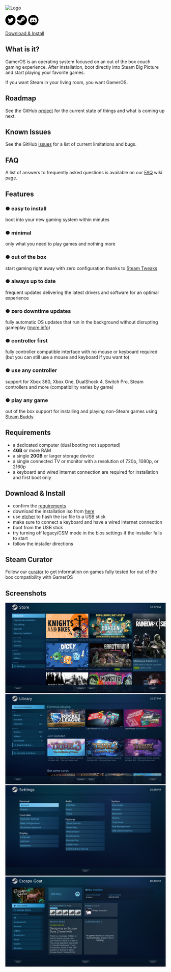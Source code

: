 ![Logo](https://avatars3.githubusercontent.com/u/51765619?s=88&v=4)

[![Twitter](icons/twitter.png)](https://twitter.com/GamerOS_Linux) [![Steam](icons/steam.png)](https://steamcommunity.com/groups/gamer-os) [![Discord](icons/discord.png)](https://discord.gg/fKsUbrt)

[Download & Install](#download--install)

## What is it?
GamerOS is an operating system focused on an out of the box couch gaming experience. After installation, boot directly into Steam Big Picture and start playing your favorite games.

If you want Steam in your living room, you want GamerOS.

## Roadmap
See the GitHub [project](https://github.com/orgs/gamer-os/projects/1) for the current state of things and what is coming up next.

## Known Issues
See the GitHub [issues](https://github.com/gamer-os/gamer-os/issues) for a list of current limitations and bugs.

## FAQ
A list of answers to frequently asked questions is available on our [FAQ](https://github.com/gamer-os/gamer-os/wiki/FAQ) wiki page.

## Features

### ● easy to install
boot into your new gaming system within minutes

### ● minimal
only what you need to play games and nothing more

### ● out of the box
start gaming right away with zero configuration thanks to [Steam Tweaks](https://github.com/gamer-os/steam-tweaks/blob/master/README.md)

### ● always up to date
frequent updates delivering the latest drivers and software for an optimal experience

### ● zero downtime updates
fully automatic OS updates that run in the background without disrupting gameplay ([more info](https://github.com/gamer-os/frzr))

### ● controller first
fully controller compatible interface with no mouse or keyboard required (but you can still use a mouse and keyboard if you want to)

### ● use any controller
support for Xbox 360, Xbox One, DualShock 4, Switch Pro, Steam controllers and more (compatibility varies by game)

### ● play any game
out of the box support for installing and playing non-Steam games using [Steam Buddy](https://github.com/gamer-os/steam-buddy/blob/master/README.md)


## Requirements
 - a dedicated computer (dual booting not supported)
 - **4GB** or more RAM
 - a single **20GB** or larger storage device
 - a single connected TV or monitor with a resolution of 720p, 1080p, or 2160p
 - a keyboard and wired internet connection are required for installation and first boot only


## Download & Install
 - confirm the [requirements](#requirements)
 - download the installation iso from [here](https://github.com/gamer-os/install-media/releases/download/2020-03-12/gameros-2020.03.12-x86_64.iso)
 - use [etcher](https://www.balena.io/etcher) to flash the iso file to a USB stick
 - make sure to connect a keyboard and have a wired internet connection
 - boot from the USB stick
 - try turning off legacy/CSM mode in the bios settings if the installer fails to start
 - follow the installer directions


## Steam Curator
Follow our [curator](https://store.steampowered.com/curator/35483972-gamer-os) to get information on games fully tested for out of the box compatibility with GamerOS


## Screenshots

![Store](screenshots/01.png?raw=true)
![Library](screenshots/02.png?raw=true)
![Settings](screenshots/03.png?raw=true)
![Game](screenshots/04.png?raw=true)
